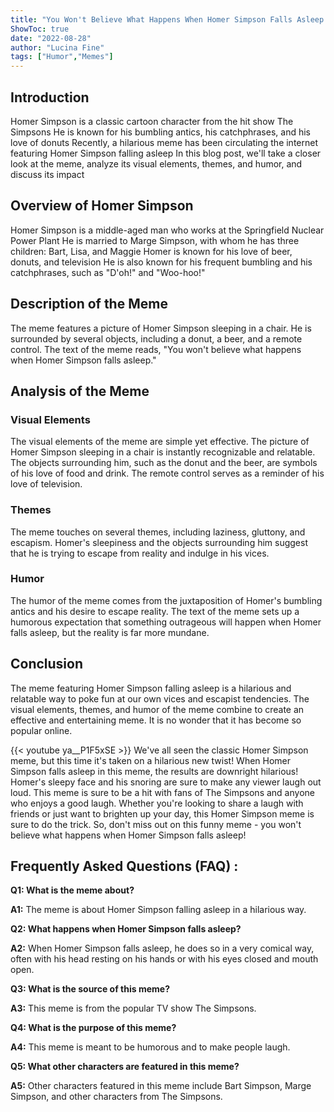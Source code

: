 ```yaml
---
title: "You Won't Believe What Happens When Homer Simpson Falls Asleep in This Hilarious Meme!"
ShowToc: true 
date: "2022-08-28"
author: "Lucina Fine" 
tags: ["Humor","Memes"]
---
```

## Introduction
Homer Simpson is a classic cartoon character from the hit show The Simpsons He is known for his bumbling antics, his catchphrases, and his love of donuts Recently, a hilarious meme has been circulating the internet featuring Homer Simpson falling asleep In this blog post, we'll take a closer look at the meme, analyze its visual elements, themes, and humor, and discuss its impact 

## Overview of Homer Simpson
Homer Simpson is a middle-aged man who works at the Springfield Nuclear Power Plant He is married to Marge Simpson, with whom he has three children: Bart, Lisa, and Maggie Homer is known for his love of beer, donuts, and television He is also known for his frequent bumbling and his catchphrases, such as "D'oh!" and "Woo-hoo!"

## Description of the Meme
The meme features a picture of Homer Simpson sleeping in a chair. He is surrounded by several objects, including a donut, a beer, and a remote control. The text of the meme reads, "You won't believe what happens when Homer Simpson falls asleep."

## Analysis of the Meme
### Visual Elements
The visual elements of the meme are simple yet effective. The picture of Homer Simpson sleeping in a chair is instantly recognizable and relatable. The objects surrounding him, such as the donut and the beer, are symbols of his love of food and drink. The remote control serves as a reminder of his love of television. 

### Themes
The meme touches on several themes, including laziness, gluttony, and escapism. Homer's sleepiness and the objects surrounding him suggest that he is trying to escape from reality and indulge in his vices. 

### Humor
The humor of the meme comes from the juxtaposition of Homer's bumbling antics and his desire to escape reality. The text of the meme sets up a humorous expectation that something outrageous will happen when Homer falls asleep, but the reality is far more mundane.

## Conclusion
The meme featuring Homer Simpson falling asleep is a hilarious and relatable way to poke fun at our own vices and escapist tendencies. The visual elements, themes, and humor of the meme combine to create an effective and entertaining meme. It is no wonder that it has become so popular online.

{{< youtube ya__P1F5xSE >}} 
We've all seen the classic Homer Simpson meme, but this time it's taken on a hilarious new twist! When Homer Simpson falls asleep in this meme, the results are downright hilarious! Homer's sleepy face and his snoring are sure to make any viewer laugh out loud. This meme is sure to be a hit with fans of The Simpsons and anyone who enjoys a good laugh. Whether you're looking to share a laugh with friends or just want to brighten up your day, this Homer Simpson meme is sure to do the trick. So, don't miss out on this funny meme - you won't believe what happens when Homer Simpson falls asleep!

## Frequently Asked Questions (FAQ) :
**Q1: What is the meme about?**

**A1:** The meme is about Homer Simpson falling asleep in a hilarious way. 

**Q2: What happens when Homer Simpson falls asleep?**

**A2:** When Homer Simpson falls asleep, he does so in a very comical way, often with his head resting on his hands or with his eyes closed and mouth open. 

**Q3: What is the source of this meme?**

**A3:** This meme is from the popular TV show The Simpsons. 

**Q4: What is the purpose of this meme?**

**A4:** This meme is meant to be humorous and to make people laugh. 

**Q5: What other characters are featured in this meme?**

**A5:** Other characters featured in this meme include Bart Simpson, Marge Simpson, and other characters from The Simpsons.



